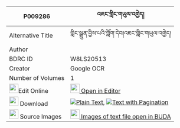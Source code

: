 |P009286|འཇང་གླིང་གཡུལ་འགྱེད། 
| --- | --- 
|Alternative Title |གླིང་སྒྲུན་བྱིས་པའི་ཀློག་དེབ།འཇང་གླིང་གཡུལ་འགྱེད།
|Author | 
|BDRC ID | W8LS20513
|Creator | Google OCR
|Number of Volumes| 1
|<img width="25" src="https://img.icons8.com/color/25/000000/edit-property.png">Edit Online| [<img width="25" src="https://avatars.githubusercontent.com/u/45091458?s=200&v=4"> Open in Editor](http://editor.openpecha.org/P009286)
|<img width="25" src="https://img.icons8.com/fluent/48/000000/download-2.png"/>  Download | [![](https://img.icons8.com/color/20/000000/txt.png)Plain Text](https://github.com/Openpecha/P009286/releases/download/v1/jang_ling_yulgye_plain_P009286.zip), [![](https://img.icons8.com/color/20/000000/txt.png)Text with Pagination](https://github.com/Openpecha/P009286/releases/download/v1/jang_ling_yulgye_pages_P009286.zip)
|<img width="25" src="https://img.icons8.com/plasticine/100/000000/pictures-folder.png"/>  Source Images | [<img width="25" src="https://library.bdrc.io/icons/BUDA-small.svg"> Images of text file open in BUDA](https://library.bdrc.io/show/bdr:W8LS20513)